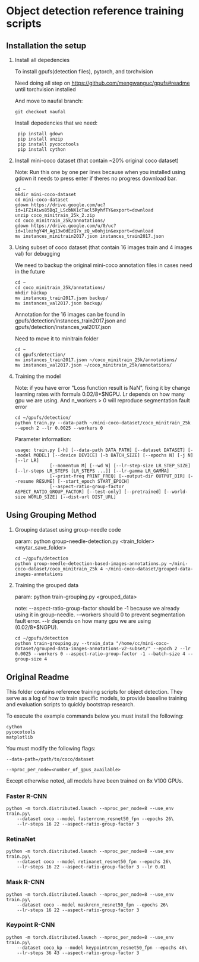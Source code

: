 # Object detection reference training scripts

## Installation the setup

1. Install all depedencies

   To install gpufs(detection files), pytorch, and torchvision
    
   Need doing all step on https://github.com/mengwanguc/gpufs#readme until torchvision installed

   And move to naufal branch:
   ```
   git checkout naufal
   ```

   Install depedencies that we need:
   ```
    pip install gdown
    pip install unzip
    pip install pycocotools
    pip install cython
   ```

3. Install mini-coco dataset (that contain ~20% original coco dataset)

   Note: Run this one by one per lines because when you installed using gdown it needs to press enter if theres no progress download bar.
   
   ```
   cd ~
   mkdir mini-coco-dataset
   cd mini-coco-dataset
   gdown https://drive.google.com/uc?id=1FZiAiws85BqI_LScbNX1cTacl5RyhfTY&export=download
   unzip coco_minitrain_25k_2.zip
   cd coco_minitrain_25k/annotations/
   gdown https://drive.google.com/u/0/uc?id=1lezhgY4M_Ag13w0dEzQ7x_zQ_w0ohjin&export=download
   mv instances_minitrain2017.json instances_train2017.json
   ```
   
4. Using subset of coco dataset (that contain 16 images train and 4 images val) for debugging

   We need to backup the original mini-coco annotation files in cases need in the future

   ```
   cd ~
   cd coco_minitrain_25k/annotations/
   mkdir backup
   mv instances_train2017.json backup/
   mv instances_val2017.json backup/
   ```

   Annotation for the 16 images can be found in gpufs/detection/instances_train2017.json and gpufs/detection/instances_val2017.json

   Need to move it to minitrain folder
   ```
   cd ~
   cd gpufs/detection/
   mv instances_train2017.json ~/coco_minitrain_25k/annotations/
   mv instances_val2017.json ~/coco_minitrain_25k/annotations/  
   ```
   
5. Training the model

   Note: if you have error "Loss function result is NaN", fixing it by change learning rates with formula  0.02/8*$NGPU. Lr depends on how many gpu we are using. And n_workers > 0 will reproduce segmentation fault error
   ```
   cd ~/gpufs/detection/
   python train.py --data-path ~/mini-coco-dataset/coco_minitrain_25k --epoch 2 --lr 0.0025 --workers 0
   ```

   Parameter information:
   ```
   usage: train.py [-h] [--data-path DATA_PATH] [--dataset DATASET] [--model MODEL] [--device DEVICE] [-b BATCH_SIZE] [--epochs N] [-j N] [--lr LR]
                [--momentum M] [--wd W] [--lr-step-size LR_STEP_SIZE] [--lr-steps LR_STEPS [LR_STEPS ...]] [--lr-gamma LR_GAMMA]
                [--print-freq PRINT_FREQ] [--output-dir OUTPUT_DIR] [--resume RESUME] [--start_epoch START_EPOCH]
                [--aspect-ratio-group-factor ASPECT_RATIO_GROUP_FACTOR] [--test-only] [--pretrained] [--world-size WORLD_SIZE] [--dist-url DIST_URL]
   ```
## Using Grouping Method

1. Grouping dataset using group-needle code

   param: python group-needle-detection.py <train_folder> <groupsize> <mytar_save_folder> 
   ```
   cd ~/gpufs/detection
   python group-needle-detection-based-images-annotations.py ~/mini-coco-dataset/coco_minitrain_25k 4 ~/mini-coco-dataset/grouped-data-images-annotations
   ```
2. Training the grouped data
   
   param: python train-grouping.py <grouped_data>
   
   note: --aspect-ratio-group-factor should be -1 because we already using it in group-needle. --workers should 0 to prevent segmentation fault error. --lr depends on how many gpu we are using (0.02/8*$NGPU).
   ```
   cd ~/gpufs/detection
   python train-grouping.py --train_data "/home/cc/mini-coco-dataset/grouped-data-images-annotations-v2-subset/" --epoch 2 --lr 0.0025 --workers 0 --aspect-ratio-group-factor -1 --batch-size 4 --group-size 4
   ```

## Original Readme

This folder contains reference training scripts for object detection.
They serve as a log of how to train specific models, to provide baseline
training and evaluation scripts to quickly bootstrap research.

To execute the example commands below you must install the following:

```
cython
pycocotools
matplotlib
```

You must modify the following flags:

`--data-path=/path/to/coco/dataset`

`--nproc_per_node=<number_of_gpus_available>`

Except otherwise noted, all models have been trained on 8x V100 GPUs. 

### Faster R-CNN
```
python -m torch.distributed.launch --nproc_per_node=8 --use_env train.py\
    --dataset coco --model fasterrcnn_resnet50_fpn --epochs 26\
    --lr-steps 16 22 --aspect-ratio-group-factor 3
```

### RetinaNet
```
python -m torch.distributed.launch --nproc_per_node=8 --use_env train.py\
    --dataset coco --model retinanet_resnet50_fpn --epochs 26\
    --lr-steps 16 22 --aspect-ratio-group-factor 3 --lr 0.01
```


### Mask R-CNN
```
python -m torch.distributed.launch --nproc_per_node=8 --use_env train.py\
    --dataset coco --model maskrcnn_resnet50_fpn --epochs 26\
    --lr-steps 16 22 --aspect-ratio-group-factor 3
```


### Keypoint R-CNN
```
python -m torch.distributed.launch --nproc_per_node=8 --use_env train.py\
    --dataset coco_kp --model keypointrcnn_resnet50_fpn --epochs 46\
    --lr-steps 36 43 --aspect-ratio-group-factor 3
```

